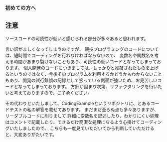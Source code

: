 ### 初めての方へ

## 注意
ソースコードの可読性が低いと感じられる部分が多々あると思われます。

言い訳がましくなってしまうのですが、
競技プログラミングのコードについては、短時間でコーディングを行わなければならないので、
変数名や関数名を考える時間があまり裂けないこともあり、可読性の低いコードとなってしまっております。
個人開発のコードにつきましては、しっかりと推敲されたものを上げるというのではなく、今後そのプログラムを利用するかどうかもわからないこともあり、開発の試行錯誤の記録として扱っている側面が強いため、お見苦しいコードとなってしまっております。
方針が固まり次第、リファクタリングを行いたいと考えておりますので、ご了承ください。

その代わりといたしまして、CodingExampleというリポジトリに、とあるコードテストの私の解答を載せてあります。
まだまだ至らぬ点も多々ありますが、リーダブルコードに則りまして
詳細に変数名を記述したり、わかりにくい処理はコメントで記載したり、できるだけ簡潔な処理になるよう心掛けてコーディングいたしましたので、
こちらも一度見ていただいてから判断していただけると、大変ありがたいです。
